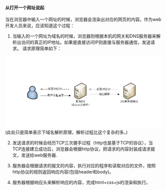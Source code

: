 #### 从打开一个网址说起    

当在浏览器中输入一个网址的时候，浏览器会渲染出对应的网页的内容。作为web开发人员来说，应该知道这个过程：       

1. 当输入的一个网址为域名的时候，浏览器则根据本机的网关和DNS服务器来解析出访问的真正的IP地址。如果是直接访问IP则直接与服务器通信，发送请求。 请求原理简单如下：     

 ![DNS请求原理](/assets/DNS请求原理.png)
 (此处只是简单表示下域名解析原理，解析过程比这个复杂的多。)



 
2.  发送请求的时候会经历TCP三次握手过程（http也是基于TCP的协议），当TCP连接建立成功后，浏览器会根据http协议，把请求的内容封装成请求报文，发送给web服务器.     

3. 服务器会根据请求的报文的内容，执行对应的程序和读取对应的文件，按照http协议的规则返回响应内容(包括header和body)。    

4. 服务器根据响应头来解析响应的内容，完成html+css+js的渲染和执行。





